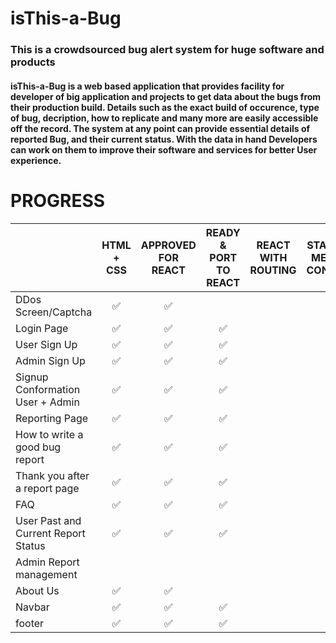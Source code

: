 # isThis-a-Bug

### This is a crowdsourced bug alert system for huge software and products

#### isThis-a-Bug is a web based application that provides facility for developer of big application and projects to get data about the bugs from their production build. Details such as the exact build of occurence, type of bug, decription, how to replicate and many more are easily accessible off the record. The system at any point can provide essential details of reported Bug, and their current status. With the data in hand Developers can work on them to improve their software and services for better User experience.

# PROGRESS

|                                     | HTML + CSS | APPROVED FOR REACT | READY & PORT TO REACT | REACT WITH ROUTING | STABLE MERN CONFIG | BETA BUILD | PRODUCTION BUILD |
| ----------------------------------- | :--------: | :----------------: | :-------------------: | :----------------: | :----------------: | :--------: | :--------------: |
| DDos Screen/Captcha                 |      ✅     |          ✅         |                       |                    |                    |            |                  |
| Login Page                          |      ✅     |          ✅         |           ✅           |                    |                    |            |                  |
| User Sign Up                        |      ✅     |          ✅         |           ✅           |                    |                    |            |                  |
| Admin Sign Up                       |      ✅     |          ✅         |           ✅           |                    |                    |            |                  |
| Signup Conformation User + Admin    |      ✅     |          ✅         |           ✅           |                    |                    |            |                  |
| Reporting Page                      |      ✅     |          ✅         |           ✅           |                    |                    |            |                  |
| How to write a good bug report      |      ✅     |          ✅         |           ✅           |                    |                    |            |                  |
| Thank you after a report page       |      ✅     |          ✅         |           ✅           |                    |                    |            |                  |
| FAQ                                 |      ✅     |          ✅         |           ✅           |                    |                    |            |                  |
| User Past and Current Report Status |      ✅     |          ✅         |           ✅           |                    |                    |            |                  |
| Admin Report management             |            |                    |                       |                    |                    |            |                  |
| About Us                            |      ✅     |          ✅         |                       |                    |                    |            |                  |
| Navbar                              |      ✅     |          ✅         |           ✅           |                    |                    |            |                  |
| footer                              |      ✅     |          ✅         |           ✅           |                    |                    |            |                  |

